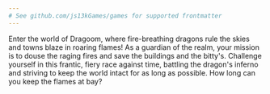 ```yaml
---
# See github.com/js13kGames/games for supported frontmatter
---
```

Enter the world of Dragoom, where fire-breathing dragons rule the skies and towns blaze in roaring flames! As a guardian of the realm, your mission is to douse the raging fires and save the buildings and the bitty's. Challenge yourself in this frantic, fiery race against time, battling the dragon's inferno and striving to keep the world intact for as long as possible. How long can you keep the flames at bay?